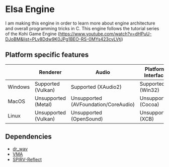 # Elsa Engine

I am making this engine in order to learn more about engine architecture and overall programming tricks in C. This engine follows
the tutorial series of the Kohi Game Engine (https://www.youtube.com/watch?v=dHPuU-DJoBM&list=PLv8Ddw9K0JPg1BEO-RS-0MYs423cvLVtj)

## Platform specific features

|         | Renderer             | Audio                                | Platform Interface |
|---------|----------------------|--------------------------------------|--------------------|
| Windows | Supported (Vulkan)   | Supported (XAudio2)                  | Supported (Win32)  |
| MacOS   | Unsupported (Metal)  | Unsupported (AVFoundation/CoreAudio) | Unsupported (Cocoa)  |
| Linux   | Unsupported (Vulkan) | Unsupported (OpenSound)              | Unsupported (XCB)  |

## Dependencies

- [dr_wav](https://github.com/mackron/dr_libs/blob/master/dr_wav.h)
- [VMA](https://github.com/GPUOpen-LibrariesAndSDKs/VulkanMemoryAllocator)
- [SPIRV-Reflect](https://github.com/KhronosGroup/SPIRV-Reflect)